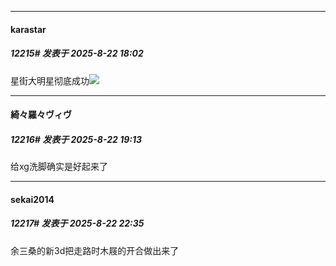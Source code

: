 ﻿
*****

####  karastar  
##### 12215#       发表于 2025-8-22 18:02

星街大明星彻底成功<img src="https://static.stage1st.com/image/smiley/face2017/009.gif" referrerpolicy="no-referrer">


*****

####  綺々羅々ヴィヴ  
##### 12216#       发表于 2025-8-22 19:13

给xg洗脚确实是好起来了


*****

####  sekai2014  
##### 12217#       发表于 2025-8-22 22:35

余三桑的新3d把走路时木屐的开合做出来了


